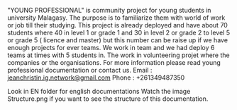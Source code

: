 "YOUNG PROFESSIONAL" is community project for young students in university Malagasy.
The purpose is to familiarize them with world of work or job till their studying.
This project is already deployed and have about 70 students where 40 in level 1 or grade 1 and 30 in level 2 or grade 2 to level 5 or grade 5 ( licence and master) but this number can be raise up if we have enough projects for ever teams.
We work in team and we had deploy 6 teams at times with 5 students in. The work in volunteering projet where the companies or the organisations.
For more information please read young professional documentation or contact us.
Email : jeanchristin.ig.network@gmail.com
Phone : +261349487350

Look in EN folder for english documentations
Watch the image Structure.png if you want to see the structure of this documentation.